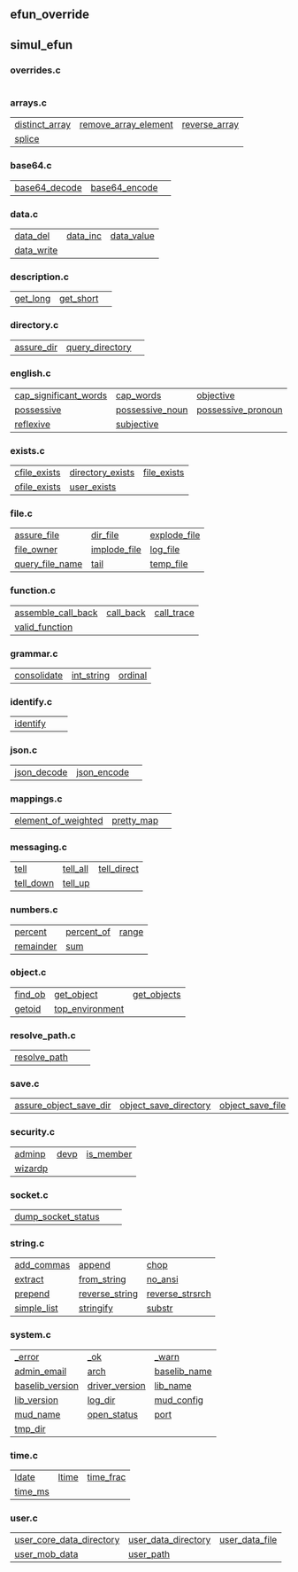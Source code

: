 ## efun_override

## simul_efun

### overrides.c

| | | |
|---|---|---|

### arrays.c

| | | |
|---|---|---|
|[distinct_array](arrays.html#distinct_array)|[remove_array_element](arrays.html#remove_array_element)|[reverse_array](arrays.html#reverse_array)|
|[splice](arrays.html#splice)| | |

### base64.c

| | | |
|---|---|---|
|[base64_decode](base64.html#base64_decode)|[base64_encode](base64.html#base64_encode)| |

### data.c

| | | |
|---|---|---|
|[data_del](data.html#data_del)|[data_inc](data.html#data_inc)|[data_value](data.html#data_value)|
|[data_write](data.html#data_write)| | |

### description.c

| | | |
|---|---|---|
|[get_long](description.html#get_long)|[get_short](description.html#get_short)| |

### directory.c

| | | |
|---|---|---|
|[assure_dir](directory.html#assure_dir)|[query_directory](directory.html#query_directory)| |

### english.c

| | | |
|---|---|---|
|[cap_significant_words](english.html#cap_significant_words)|[cap_words](english.html#cap_words)|[objective](english.html#objective)|
|[possessive](english.html#possessive)|[possessive_noun](english.html#possessive_noun)|[possessive_pronoun](english.html#possessive_pronoun)|
|[reflexive](english.html#reflexive)|[subjective](english.html#subjective)| |

### exists.c

| | | |
|---|---|---|
|[cfile_exists](exists.html#cfile_exists)|[directory_exists](exists.html#directory_exists)|[file_exists](exists.html#file_exists)|
|[ofile_exists](exists.html#ofile_exists)|[user_exists](exists.html#user_exists)| |

### file.c

| | | |
|---|---|---|
|[assure_file](file.html#assure_file)|[dir_file](file.html#dir_file)|[explode_file](file.html#explode_file)|
|[file_owner](file.html#file_owner)|[implode_file](file.html#implode_file)|[log_file](file.html#log_file)|
|[query_file_name](file.html#query_file_name)|[tail](file.html#tail)|[temp_file](file.html#temp_file)|

### function.c

| | | |
|---|---|---|
|[assemble_call_back](function.html#assemble_call_back)|[call_back](function.html#call_back)|[call_trace](function.html#call_trace)|
|[valid_function](function.html#valid_function)| | |

### grammar.c

| | | |
|---|---|---|
|[consolidate](grammar.html#consolidate)|[int_string](grammar.html#int_string)|[ordinal](grammar.html#ordinal)|

### identify.c

| | | |
|---|---|---|
|[identify](identify.html#identify)| | |

### json.c

| | | |
|---|---|---|
|[json_decode](json.html#json_decode)|[json_encode](json.html#json_encode)| |

### mappings.c

| | | |
|---|---|---|
|[element_of_weighted](mappings.html#element_of_weighted)|[pretty_map](mappings.html#pretty_map)| |

### messaging.c

| | | |
|---|---|---|
|[tell](messaging.html#tell)|[tell_all](messaging.html#tell_all)|[tell_direct](messaging.html#tell_direct)|
|[tell_down](messaging.html#tell_down)|[tell_up](messaging.html#tell_up)| |

### numbers.c

| | | |
|---|---|---|
|[percent](numbers.html#percent)|[percent_of](numbers.html#percent_of)|[range](numbers.html#range)|
|[remainder](numbers.html#remainder)|[sum](numbers.html#sum)| |

### object.c

| | | |
|---|---|---|
|[find_ob](object.html#find_ob)|[get_object](object.html#get_object)|[get_objects](object.html#get_objects)|
|[getoid](object.html#getoid)|[top_environment](object.html#top_environment)| |

### resolve_path.c

| | | |
|---|---|---|
|[resolve_path](resolve_path.html#resolve_path)| | |

### save.c

| | | |
|---|---|---|
|[assure_object_save_dir](save.html#assure_object_save_dir)|[object_save_directory](save.html#object_save_directory)|[object_save_file](save.html#object_save_file)|

### security.c

| | | |
|---|---|---|
|[adminp](security.html#adminp)|[devp](security.html#devp)|[is_member](security.html#is_member)|
|[wizardp](security.html#wizardp)| | |

### socket.c

| | | |
|---|---|---|
|[dump_socket_status](socket.html#dump_socket_status)| | |

### string.c

| | | |
|---|---|---|
|[add_commas](string.html#add_commas)|[append](string.html#append)|[chop](string.html#chop)|
|[extract](string.html#extract)|[from_string](string.html#from_string)|[no_ansi](string.html#no_ansi)|
|[prepend](string.html#prepend)|[reverse_string](string.html#reverse_string)|[reverse_strsrch](string.html#reverse_strsrch)|
|[simple_list](string.html#simple_list)|[stringify](string.html#stringify)|[substr](string.html#substr)|

### system.c

| | | |
|---|---|---|
|[_error](system.html#_error)|[_ok](system.html#_ok)|[_warn](system.html#_warn)|
|[admin_email](system.html#admin_email)|[arch](system.html#arch)|[baselib_name](system.html#baselib_name)|
|[baselib_version](system.html#baselib_version)|[driver_version](system.html#driver_version)|[lib_name](system.html#lib_name)|
|[lib_version](system.html#lib_version)|[log_dir](system.html#log_dir)|[mud_config](system.html#mud_config)|
|[mud_name](system.html#mud_name)|[open_status](system.html#open_status)|[port](system.html#port)|
|[tmp_dir](system.html#tmp_dir)| | |

### time.c

| | | |
|---|---|---|
|[ldate](time.html#ldate)|[ltime](time.html#ltime)|[time_frac](time.html#time_frac)|
|[time_ms](time.html#time_ms)| | |

### user.c

| | | |
|---|---|---|
|[user_core_data_directory](user.html#user_core_data_directory)|[user_data_directory](user.html#user_data_directory)|[user_data_file](user.html#user_data_file)|
|[user_mob_data](user.html#user_mob_data)|[user_path](user.html#user_path)| |

